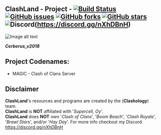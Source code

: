 ## ClashLand - Project - [![Build Status](https://dev.azure.com/Antzsmt/ClashLand/_apis/build/status/ClashLand?branchName=master)](https://dev.azure.com/Antzsmt/ClashLand/_build/latest?definitionId=2&branchName=master) [![GitHub issues](https://img.shields.io/github/issues/antzsmt/ClashLand)](https://github.com/antzsmt/ClashLand/issues) [![GitHub forks](https://img.shields.io/github/forks/antzsmt/ClashLand)](https://github.com/antzsmt/ClashLand/network) [![GitHub stars](https://img.shields.io/github/stars/antzsmt/ClashLand)](https://github.com/antzsmt/ClashLand/stargazers) ![Discord](https://img.shields.io/discord/279619076639293440?style=plastic)(https://discord.gg/nXhDBnH)

![Image alt text](https://snipboard.io/sRec9M.jpg)

***Cerberus_v2018***


## Project Codenames:
* MAGIC - Clash of Clans Server

## Disclaimer
**ClashLand**'s resources and programs are created by the (**Clashology**) team.  
**ClashLand** is **NOT** affiliated with '_Supercell, Oy_'.  
**ClashLand** does **NOT** own '_Clash of Clans_', '_Boom Beach_', '_Clash Royale_', '_Brawl Stars_', and/or '_Hay Day_'.
      For more info checkout my Discord https://discord.gg/nXhDBnH

